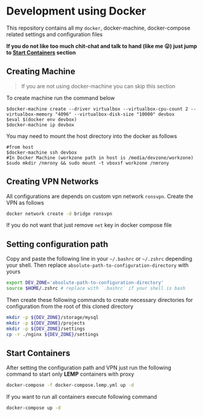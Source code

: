 Development using Docker
========================
This repository contains all my `docker`, docker-machine, docker-compose related settings and configuration files

**If you do not like too much chit-chat and talk to hand (like me :stuck_out_tongue:) just jump to [Start Containers](#start-containers) section**

Creating Machine
----------------
> If you are not using docker-machine you can skip this section

To create machine run the command below
```
$docker-machine create --driver virtualbox --virtualbox-cpu-count 2 --virtualbox-memory "4096" --virtualbox-disk-size "10000" devbox
$eval $(docker env devbox)
$docker-machine ip devbox
```
You may need to mount the host directory into the docker as follows
```
#from host
$docker-machine ssh devbox
#In Docker Machine (workzone path in host is /media/devzone/workzone)
$sudo mkdir /nmrony && sudo mount -t vboxsf workzone /nmrony
```

Creating VPN Networks
---------------------
All configurations are depends on custom vpn network `ronsvpn`. Create the VPN as
follows

```sh
docker network create -d bridge ronsvpn
```
If you do not want that just remove `net` key in docker compose file

Setting configuration path
---------------------------
Copy and paste the following line in your `~/.bashrc` or `~/.zshrc` depending your shell.
Then replace `absolute-path-to-configuration-directory` with yours
```sh
export DEV_ZONE='absolute-path-to-configuration-directory'
source $HOME/.zshrc # replace with `.bashrc` if your shell is bash
```

Then create these following commands to create necessary directories for configuration from the root of this cloned directory

```sh
mkdir -p ${DEV_ZONE}/storage/mysql
mkdir -p ${DEV_ZONE}/projects
mkdir -p ${DEV_ZONE}/settings
cp -r ./nginx ${DEV_ZONE}/settings
```

Start Containers
-------------------
After setting the configuration path and VPN just run the following command to start only **LEMP**
containers with proxy
```sh
docker-compose -f docker-compose.lemp.yml up -d
```
If you want to run all containers execute following command
```sh
docker-compose up -d
```
